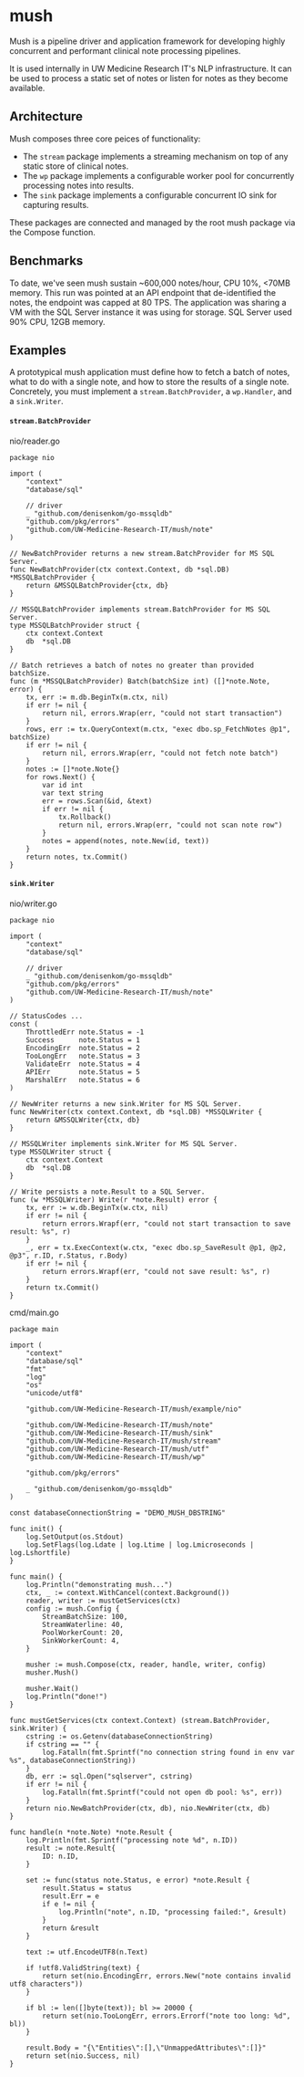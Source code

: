 # mush

Mush is a pipeline driver and application framework for developing highly concurrent and performant clinical note processing pipelines.

It is used internally in UW Medicine Research IT's NLP infrastructure. It can be used to process a static set of notes or listen for notes as they become available.

## Architecture
Mush composes three core peices of functionality:
- The `stream` package implements a streaming mechanism on top of any static store of clinical notes.
- The `wp` package implements a configurable worker pool for concurrently processing notes into results.
- The `sink` package implements a configurable concurrent IO sink for capturing results.

These packages are connected and managed by the root mush package via the Compose function.

## Benchmarks
To date, we've seen mush sustain ~600,000 notes/hour, CPU 10%, <70MB memory. This run was pointed at an API endpoint that de-identified the notes, the endpoint was capped at 80 TPS. The application was sharing a VM with the SQL Server instance it was using for storage. SQL Server used 90% CPU, 12GB memory.

## Examples
A prototypical mush application must define how to fetch a batch of notes, what to do with a single note, and how to store the results of a single note. Concretely, you must implement a `stream.BatchProvider`, a `wp.Handler`, and a `sink.Writer`.

#### `stream.BatchProvider`
nio/reader.go
```
package nio

import (
	"context"
	"database/sql"

	// driver
	_ "github.com/denisenkom/go-mssqldb"
	"github.com/pkg/errors"
	"github.com/UW-Medicine-Research-IT/mush/note"
)

// NewBatchProvider returns a new stream.BatchProvider for MS SQL Server.
func NewBatchProvider(ctx context.Context, db *sql.DB) *MSSQLBatchProvider {
	return &MSSQLBatchProvider{ctx, db}
}

// MSSQLBatchProvider implements stream.BatchProvider for MS SQL Server.
type MSSQLBatchProvider struct {
	ctx context.Context
	db  *sql.DB
}

// Batch retrieves a batch of notes no greater than provided batchSize.
func (m *MSSQLBatchProvider) Batch(batchSize int) ([]*note.Note, error) {
	tx, err := m.db.BeginTx(m.ctx, nil)
	if err != nil {
		return nil, errors.Wrap(err, "could not start transaction")
	}
	rows, err := tx.QueryContext(m.ctx, "exec dbo.sp_FetchNotes @p1", batchSize)
	if err != nil {
		return nil, errors.Wrap(err, "could not fetch note batch")
	}
	notes := []*note.Note{}
	for rows.Next() {
		var id int
		var text string
		err = rows.Scan(&id, &text)
		if err != nil {
			tx.Rollback()
			return nil, errors.Wrap(err, "could not scan note row")
		}
		notes = append(notes, note.New(id, text))
	}
	return notes, tx.Commit()
}
```

#### `sink.Writer`
nio/writer.go
```
package nio

import (
	"context"
	"database/sql"

	// driver
	_ "github.com/denisenkom/go-mssqldb"
	"github.com/pkg/errors"
	"github.com/UW-Medicine-Research-IT/mush/note"
)

// StatusCodes ...
const (
	ThrottledErr note.Status = -1
	Success      note.Status = 1
	EncodingErr  note.Status = 2
	TooLongErr   note.Status = 3
	ValidateErr  note.Status = 4
	APIErr       note.Status = 5
	MarshalErr   note.Status = 6
)

// NewWriter returns a new sink.Writer for MS SQL Server.
func NewWriter(ctx context.Context, db *sql.DB) *MSSQLWriter {
	return &MSSQLWriter{ctx, db}
}

// MSSQLWriter implements sink.Writer for MS SQL Server.
type MSSQLWriter struct {
	ctx context.Context
	db  *sql.DB
}

// Write persists a note.Result to a SQL Server.
func (w *MSSQLWriter) Write(r *note.Result) error {
	tx, err := w.db.BeginTx(w.ctx, nil)
	if err != nil {
		return errors.Wrapf(err, "could not start transaction to save result: %s", r)
	}
	_, err = tx.ExecContext(w.ctx, "exec dbo.sp_SaveResult @p1, @p2, @p3", r.ID, r.Status, r.Body)
	if err != nil {
		return errors.Wrapf(err, "could not save result: %s", r)
	}
	return tx.Commit()
}
```

cmd/main.go
```
package main

import (
	"context"
	"database/sql"
	"fmt"
	"log"
	"os"
	"unicode/utf8"

	"github.com/UW-Medicine-Research-IT/mush/example/nio"

	"github.com/UW-Medicine-Research-IT/mush/note"
	"github.com/UW-Medicine-Research-IT/mush/sink"
	"github.com/UW-Medicine-Research-IT/mush/stream"
	"github.com/UW-Medicine-Research-IT/mush/utf"
	"github.com/UW-Medicine-Research-IT/mush/wp"

	"github.com/pkg/errors"

	_ "github.com/denisenkom/go-mssqldb"
)

const databaseConnectionString = "DEMO_MUSH_DBSTRING"

func init() {
    log.SetOutput(os.Stdout)
	log.SetFlags(log.Ldate | log.Ltime | log.Lmicroseconds | log.Lshortfile)
}

func main() {
    log.Println("demonstrating mush...")
    ctx, _ := context.WithCancel(context.Background())
    reader, writer := mustGetServices(ctx)
    config := mush.Config {
        StreamBatchSize: 100,
        StreamWaterline: 40,
        PoolWorkerCount: 20,
        SinkWorkerCount: 4,
    }

    musher := mush.Compose(ctx, reader, handle, writer, config)
    musher.Mush()

    musher.Wait()
    log.Println("done!")
}

func mustGetServices(ctx context.Context) (stream.BatchProvider, sink.Writer) {
	cstring := os.Getenv(databaseConnectionString)
	if cstring == "" {
		log.Fatalln(fmt.Sprintf("no connection string found in env var %s", databaseConnectionString))
	}
	db, err := sql.Open("sqlserver", cstring)
	if err != nil {
		log.Fatalln(fmt.Sprintf("could not open db pool: %s", err))
	}
	return nio.NewBatchProvider(ctx, db), nio.NewWriter(ctx, db)
}

func handle(n *note.Note) *note.Result {
	log.Println(fmt.Sprintf("processing note %d", n.ID))
	result := note.Result{
		ID: n.ID,
	}

	set := func(status note.Status, e error) *note.Result {
		result.Status = status
		result.Err = e
		if e != nil {
			log.Println("note", n.ID, "processing failed:", &result)
		}
		return &result
	}

	text := utf.EncodeUTF8(n.Text)

	if !utf8.ValidString(text) {
		return set(nio.EncodingErr, errors.New("note contains invalid utf8 characters"))
	}

	if bl := len([]byte(text)); bl >= 20000 {
		return set(nio.TooLongErr, errors.Errorf("note too long: %d", bl))
	}

	result.Body = "{\"Entities\":[],\"UnmappedAttributes\":[]}"
	return set(nio.Success, nil)
}
```